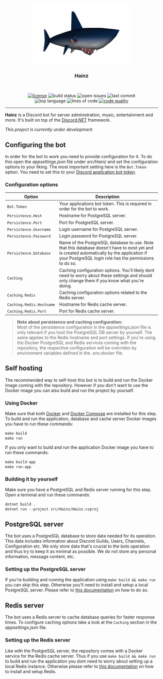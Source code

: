 <p align="center">
    <img src="./Hainz.png" alt"Hainz" height="200px">
</p>

<h3 align="center">Hainz</h3>
<br>

<p align="center">
    <a href="https://github.com/niklasstoffers/Hainz/blob/main/LICENSE"><img src="https://img.shields.io/github/license/niklasstoffers/Hainz?color=informational" alt="license"></a>
    <img src="https://img.shields.io/github/actions/workflow/status/niklasstoffers/Hainz/build.yml" alt="build status">
    <img src="https://img.shields.io/github/issues/niklasstoffers/Hainz" alt="open issues">
    <img src="https://img.shields.io/github/last-commit/niklasstoffers/Hainz" alt="last commit">
    <br>
    <img src="https://img.shields.io/github/languages/top/niklasstoffers/Hainz?color=blueviolet" alt="top language">
    <img src="https://img.shields.io/tokei/lines/github/niklasstoffers/Hainz" alt="lines of code">
    <a href="https://www.codefactor.io/repository/github/niklasstoffers/hainz"><img src="https://www.codefactor.io/repository/github/niklasstoffers/hainz/badge" alt="code quality" /></a>
    <hr>
</p>

**Hainz** is a Discord bot for server administration, music, entertainment and more. It's built on top of the [Discord.NET](https://github.com/discord-net/Discord.Net) framework. 

*This project is currently under development*

## Configuring the bot

In order for the bot to work you need to provide configuration for it. To do this open the *appsettings.json* file under *src/Hainz* and set the configuration options to your liking. The most important setting here is the `Bot.Token` option. You need to set this to your [Discord application bot token](https://discord.com/developers/applications).

### Configuration options

| Option      | Description |
| ----------- | ----------- |
| `Bot.Token` | Your applications bot token. This is required in order for the bot to work.       |
| `Persistence.Host`   | Hostname for PostgreSQL server.       |
| `Persistence.Port`   | Port for PostgreSQL server.        |
| `Persistence.Username`   | Login username for PostgreSQL server.        |
| `Persistence.Password`   | Login password for PostgreSQL server.        |
| `Persistence.Database`   | Name of the PostgreSQL database to use. Note that this database doesn't have to exist yet and is created automatically by the application if your PostgreSQL login role has the permissions to do so.        |
| `Caching` | Caching configuration options. You'll likely dont need to worry about these settings and should only change them if you know what you're doing. |
| `Caching.Redis` | Caching configuration options related to the Redis server. |
| `Caching.Redis.Hostname` | Hostname for Redis cache server. |
| `Caching.Redis.Port` | Port for Redis cache server. |

> **Note about persistence and caching configuration:**  
  Most of the persistence configuration in the *appsettings.json* file is only relevant if you host the PostgreSQL DB server by yourself. The same applies to the Redis hostname and port settings. If you're using the Docker PostgreSQL and Redis services coming with the repository, the respective configuration will be overriden by environment variables defined in the *.env.docker* file.

## Self hosting

The recommended way to self-host this bot is to build and run the Docker image coming with the repository. However if you don't want to use the Docker image you can also build and run the project by yourself.

### Using Docker

Make sure that both [Docker](https://docs.docker.com/get-docker/) and [Docker Compose](https://docs.docker.com/compose/install/) are installed for this step.
To build and run the application, database and cache server Docker images you have to run these commands:

```
make build
make run
```

If you only want to build and run the application Docker image you have to run these commands:

```
make build-app
make run-app
```

### Building it by yourself

Make sure you have a PostgreSQL and Redis server running for this step. Open a terminal and run these commands:

```
dotnet build .
dotnet run --project src/Hainz/Hainz.csproj
```

## PostgreSQL server

The bot uses a PostgreSQL database to store data needed for its operation. This data includes information about Discord Guilds, Users, Channels, Configuration etc. We only store data that's crucial to the bots operation and thus try to keep it as minimal as possible. We do not store any personal information, message content, etc.

### Setting up the PostgreSQL server

If you're building and running the application using `make build && make run` you can skip this step. Otherwise you'll need to install and setup a local PostgreSQL server. Please refer to [this documentation](https://www.postgresql.org/docs/current/tutorial-install.html) on how to do so.

## Redis server

The bot uses a Redis server to cache database queries for faster response times. To configure caching options take a look at the `Caching` section in the *appsettings.json* file.

### Setting up the Redis server

Like with the PostgreSQL server, the repository comes with a Docker service for the Redis cache server. Thus if you use `make build && make run` to build and run the application you dont need to worry about setting up a local Redis instance. Otherwise please refer to [this documentation](https://redis.io/docs/getting-started/installation/) on how to install and setup Redis.